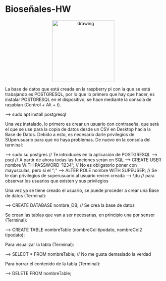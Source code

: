 # Bioseñales-HW

<p align="center">
<img src="https://user-images.githubusercontent.com/46607004/154055355-a45a597b-4c16-4460-a285-ad0554636bdf.png" alt="drawing" width="200"/>
</p>

La base de datos que está creada en la raspberry pi con la que se está trabajando es POSTGRESQL, por lo que lo primero que hay que hacer,
es instalar POSTGRESQL en el dispositivo, se hace mediante la consola de raspbian (Control + Alt + t).

--> sudo apt install postgresql

Una vez instalado, lo primero es crear un usuario con contraseña, que será el que se use para la copia de datos desde un CSV en Desktop
hacia la Base de Datos. Debido a esto, es necesario darle privilegios de SUperusuario para que no haya problemas.
De nuevo en la consola del terminal:

--> sudo su postgres // Te  introduces en la aplicación de POSTGRESQL
--> psql 			 // A partir de ahora todas las funciones serán en SQL 
--> CREATE USER nombre WITH PASSWORD '1234'; // No es obligatorio poner con mayusculas, pero si el ";"
--> ALTER ROLE nombre WITH SUPEUSER;         // Se le dan privilegios de superusuario al usuario recien creada
--> \du              // para observar los usuarios que existen y sus privilegios

Una vez ya se tiene creado el usuario, se puede proceder a crear una Base de datos (Terminal):

--> CREATE DATABASE nombre_DB;  // Se crea la base de datos

Se crean las tablas que van a ser necesarias, en principio una por sensor (Terminal):

--> CREATE TABLE nombreTable (nombreCol tipodato, nombreCol2 tipodato);

Para visualizar la tabla (Terminal):

--> SELECT * FROM nombreTable;  // No me gusta demasiado la verdad

Para borrar el contenido de la tabla (Terminal):

--> DELETE FROM nombreTable;

